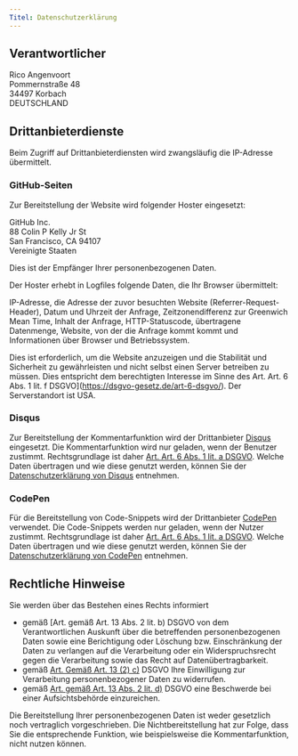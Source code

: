 ```yaml
---
Titel: Datenschutzerklärung
---
```


## Verantwortlicher

Rico Angenvoort\
Pommernstraße 48\
34497 Korbach\
DEUTSCHLAND

## Drittanbieterdienste

Beim Zugriff auf Drittanbieterdiensten wird zwangsläufig die IP-Adresse übermittelt.

### GitHub-Seiten

Zur Bereitstellung der Website wird folgender Hoster eingesetzt:

GitHub Inc.\
88 Colin P Kelly Jr St\
San Francisco, CA 94107\
Vereinigte Staaten

Dies ist der Empfänger Ihrer personenbezogenen Daten.

Der Hoster erhebt in Logfiles folgende Daten, die Ihr Browser übermittelt:

IP-Adresse, die Adresse der zuvor besuchten Website (Referrer-Request-Header), Datum und Uhrzeit der Anfrage, Zeitzonendifferenz zur Greenwich Mean Time, Inhalt der Anfrage, HTTP-Statuscode, übertragene Datenmenge, Website, von der die Anfrage kommt kommt und Informationen über Browser und Betriebssystem.

Dies ist erforderlich, um die Website anzuzeigen und die Stabilität und Sicherheit zu gewährleisten und nicht selbst einen Server betreiben zu müssen. Dies entspricht dem berechtigten Interesse im Sinne des Art. Art. 6 Abs. 1 lit. f DSGVO](https://dsgvo-gesetz.de/art-6-dsgvo/). Der Serverstandort ist USA.

### Disqus

Zur Bereitstellung der Kommentarfunktion wird der Drittanbieter [Disqus](https://disqus.com/) eingesetzt. Die Kommentarfunktion wird nur geladen, wenn der Benutzer zustimmt. Rechtsgrundlage ist daher [Art. Art. 6 Abs. 1 lit. a DSGVO](https://dsgvo-gesetz.de/art-6-dsgvo/). Welche Daten übertragen und wie diese genutzt werden, können Sie der [Datenschutzerklärung von Disqus](https://disqus.com/privacy-policy/) entnehmen.

### CodePen

Für die Bereitstellung von Code-Snippets wird der Drittanbieter [CodePen](https://codepen.io/) verwendet. Die Code-Snippets werden nur geladen, wenn der Nutzer zustimmt. Rechtsgrundlage ist daher [Art. Art. 6 Abs. 1 lit. a DSGVO](https://dsgvo-gesetz.de/art-6-dsgvo/). Welche Daten übertragen und wie diese genutzt werden, können Sie der [Datenschutzerklärung von CodePen](https://blog.codepen.io/documentation/privacy-policy/) entnehmen.

## Rechtliche Hinweise

Sie werden über das Bestehen eines Rechts informiert

- gemäß [Art. gemäß Art. 13 Abs. 2 lit. b) DSGVO von dem Verantwortlichen Auskunft über die betreffenden personenbezogenen Daten sowie eine Berichtigung oder Löschung bzw. Einschränkung der Daten zu verlangen auf die Verarbeitung oder ein Widerspruchsrecht gegen die Verarbeitung sowie das Recht auf Datenübertragbarkeit.
- gemäß [Art. Gemäß Art. 13 (2) c)](https://dsgvo-gesetz.de/art-13-dsgvo/) DSGVO Ihre Einwilligung zur Verarbeitung personenbezogener Daten zu widerrufen.
- gemäß [Art. gemäß Art. 13 Abs. 2 lit. d)](https://dsgvo-gesetz.de/art-13-dsgvo/) DSGVO eine Beschwerde bei einer Aufsichtsbehörde einzureichen.

Die Bereitstellung Ihrer personenbezogenen Daten ist weder gesetzlich noch vertraglich vorgeschrieben. Die Nichtbereitstellung hat zur Folge, dass Sie die entsprechende Funktion, wie beispielsweise die Kommentarfunktion, nicht nutzen können.
